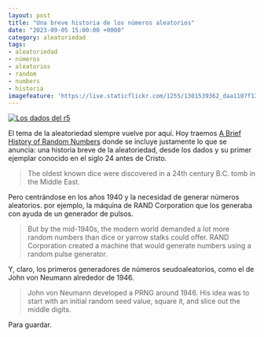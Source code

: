 ```yaml
---
layout: post
title: "Una breve historia de los números aleatorios"
date: "2023-09-05 15:00:00 +0000"
category: aleatoriedad
tags:
- aleatoriedad
- números
- aleatorios
- random
- numbers
- historia
imagefeature: 'https://live.staticflickr.com/1255/1301539362_daa1107f13.jpg'
---
```

<a href="https://www.flickr.com/photos/fernand0/1301539362/" title="Los dados del r5 "><img src="https://live.staticflickr.com/1255/1301539362_daa1107f13.jpg" alt="Los dados del r5 " class="img-responsive img-centered"></a>

El tema de la aleatoriedad siempre vuelve por aquí. Hoy traemos [A Brief History of Random Numbers](https://tashian.com/articles/a-brief-history-of-random-numbers/) donde se incluye justamente lo que se anuncia: una historia breve de la aleatoriedad, desde los dados y su primer ejemplar conocido en el siglo 24 antes de Cristo.

> The oldest known dice were discovered in a 24th century B.C. tomb in the Middle East. 

Pero centrándose en los años 1940 y la necesidad de generar números aleatorios. por ejemplo, la máquina de RAND Corporation que los generaba con ayuda de un generador de pulsos.

> But by the mid-1940s, the modern world demanded a lot more random numbers than dice or yarrow stalks could offer. RAND Corporation created a machine that would generate numbers using a random pulse generator.

Y, claro, los primeros generadores de números seudoaleatorios, como el de John von Neumann alrededor de 1946.

> John von Neumann developed a PRNG around 1946. His idea was to start with an initial random seed value, square it, and slice out the middle digits. 

Para guardar.
